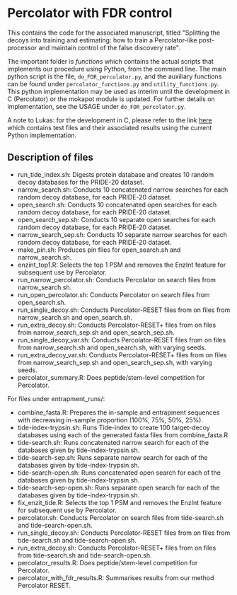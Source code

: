# Percolator with FDR control

This contains the code for the associated manuscript, titled "Splitting the decoys into training and estimating: how to train a Percolator-like post-processor and maintain control of the false discovery rate". 

The important folder is *functions* which contains the actual scripts that implements our procedure using Python, from the command line. The main python script is the file, `do_FDR_percolator.py`, and the auxiliary functions can be found under `percolator_functions.py` and `utility_functions.py`. This python implementation may be used as interim until the development in C (Percolator) or the mokapot module is updated. For further details on implementation, see the USAGE under `do_FDR_percolator.py`.

A note to Lukas: for the development in C, please refer to the link [here](https://unisydneyedu-my.sharepoint.com/:f:/g/personal/jfre0619_uni_sydney_edu_au/Et239lX9DY9LjFA4GtfyHvQBMDRZbCc8dcU2QDaE_2mDPw?e=gUJDXR) which contains test files and their associated results using the current Python implementation.

## Description of files

* run_tide_index.sh: Digests protein database and creates 10 random decoy databases for the PRIDE-20 dataset.
* narrow_search.sh: Conducts 10 concatenated narrow searches for each random decoy database, for each PRIDE-20 dataset.
* open_search.sh: Conducts 10 concatenated open searches for each random decoy database, for each PRIDE-20 dataset.
* open_search_sep.sh: Conducts 10 separate open searches for each random decoy database, for each PRIDE-20 dataset.
* narrow_search_sep.sh: Conducts 10 separate narrow searches for each random decoy database, for each PRIDE-20 dataset.
* make_pin.sh: Produces pin files for open_search.sh and narrow_search.sh.
* enzint_top1.R: Selects the top 1 PSM and removes the EnzInt feature for subsequent use by Percolator.
* run_narrow_percolator.sh: Conducts Percolator on search files from narrow_search.sh.
* run_open_percolator.sh: Conducts Percolator on search files from open_search.sh.
* run_single_decoy.sh: Conducts Percolator-RESET files from on files from narrow_search.sh and open_search.sh.
* run_extra_decoy.sh: Conducts Percolator-RESET+ files from on files from narrow_search_sep.sh and open_search_sep.sh.
* run_single_decoy_var.sh: Conducts Percolator-RESET files from on files from narrow_search.sh and open_search.sh, with varying seeds.
* run_extra_decoy_var.sh: Conducts Percolator-RESET+ files from on files from narrow_search_sep.sh and open_search_sep.sh, with varying seeds.
* percolator_summary.R: Does peptide/stem-level competition for Percolator.

For files under entrapment_runs/:
* combine_fasta.R: Prepares the in-sample and entrapment sequences with decreasing in-sample proportion (100\%, 75\%, 50\%, 25\%).
* tide-index-trypsin.sh: Runs Tide-index to create 100 target-decoy databases using each of the generated fasta files from combine_fasta.R
* tide-search.sh: Runs concatenated narrow search for each of the databases given by tide-index-trypsin.sh.
* tide-search-sep.sh: Runs separate narrow search for each of the databases given by tide-index-trypsin.sh.
* tide-search-open.sh: Runs concatenated open search for each of the databases given by tide-index-trypsin.sh.
* tide-search-sep-open.sh: Runs separate open search for each of the databases given by tide-index-trypsin.sh.
* fix_enzit_tide.R: Selects the top 1 PSM and removes the EnzInt feature for subsequent use by Percolator.
* percolator.sh: Conducts Percolator on search files from tide-search.sh and tide-search-open.sh.
* run_single_decoy.sh: Conducts Percolator-RESET files from on files from tide-search.sh and tide-search-open.sh.
* run_extra_decoy.sh: Conducts Percolator-RESET+ files from on files from tide-search.sh and tide-search-open.sh.
* percolator_results.R: Does peptide/stem-level competition for Percolator.
* percolator_with_fdr_results.R: Summarises results from our method Percolator RESET.

